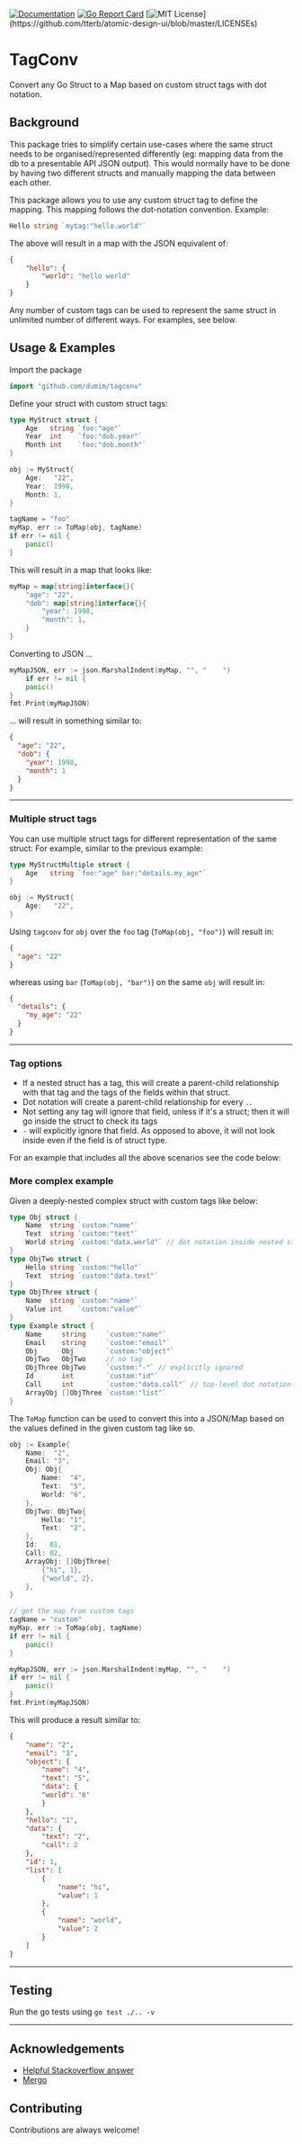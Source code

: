 [![Documentation](https://godoc.org/github.com/dumim/tagconv?status.svg)](http://godoc.org/github.com/dumim/tagconv)
[![Go Report Card](https://goreportcard.com/badge/github.com/dumim/tagconv)](https://goreportcard.com/report/github.com/dumim/tagconv)
[![MIT License](https://img.shields.io/apm/l/atomic-design-ui.svg?)](https://github.com/tterb/atomic-design-ui/blob/master/LICENSEs)

# TagConv
Convert any Go Struct to a Map based on custom struct tags with dot notation.

## Background
This package tries to simplify certain use-cases where the same struct needs to be organised/represented differently (eg: mapping data from the db to a presentable API JSON output).
This would normally have to be done by having two different structs and manually mapping the data between each other.


This package allows you to use any custom struct tag to define the mapping.
This mapping follows the dot-notation convention. Example:
```go
Hello string `mytag:"hello.world"`
```
The above will result in a map with the JSON equivalent of:
```json
{
    "hello": {
        "world": "hello world"
    }
}
```
Any number of custom tags can be used to represent the same struct in unlimited number of different ways. For examples, see below.


## Usage & Examples

Import the package
```go
import "github.com/dumim/tagconv"
```

Define your struct with custom struct tags:

```go
type MyStruct struct {
    Age   string `foo:"age"`
    Year  int    `foo:"dob.year"`
    Month int    `foo:"dob.month"`
}

obj := MyStruct{
    Age:   "22",
    Year:  1998,
    Month: 1,
}

tagName = "foo"
myMap, err := ToMap(obj, tagName)
if err != nil {
    panic()
}
```
This will result in a map that looks like:
```go
myMap = map[string]interface{}{
	"age": "22",
	"dob": map[string]interface{}{
	    "year": 1998,
	    "month": 1,
    }
}
```
Converting to JSON ...
```go
myMapJSON, err := json.MarshalIndent(myMap, "", "    ")
    if err != nil {
    panic()
}
fmt.Print(myMapJSON)
```
... will result in something similar to:
```json
{
  "age": "22",
  "dob": {
    "year": 1998,
    "month": 1
  }
}
```

---
### Multiple struct tags

You can use multiple struct tags for different representation of the same struct:
For example, similar to the previous example:
```go
type MyStructMultiple struct {
    Age   string `foo:"age" bar:"details.my_age"`
}

obj := MyStruct{
    Age:   "22",
}
```
Using `tagconv` for `obj` over the `foo` tag (`ToMap(obj, "foo")`) will result in:
```json
{
  "age": "22"
}
```
whereas using `bar` (`ToMap(obj, "bar")`) on the same `obj` will result in:
```json
{
  "details": {
    "my_age": "22"
  }
}
```
---
### Tag options
- If a nested struct has a tag, this will create a parent-child relationship with that tag and the tags of the fields within that struct.
- Dot notation will create a parent-child relationship for every `.`.
- Not setting any tag will ignore that field, unless if it's a struct; then it will go inside the struct to check its tags
- `-` will explicitly ignore that field. As opposed to above, it will not look inside even if the field is of struct type.

For an example that includes all the above scenarios see the code below:


### More complex example

Given a deeply-nested complex struct with custom tags like below:
```go
type Obj struct {
	Name  string `custom:"name"`
	Text  string `custom:"text"`
	World string `custom:"data.world"` // dot notation inside nested struct
}
type ObjTwo struct {
	Hello string `custom:"hello"`
	Text  string `custom:"data.text"`
}
type ObjThree struct {
	Name  string `custom:"name"`
	Value int    `custom:"value"`
}
type Example struct {
	Name     string     `custom:"name"`
	Email    string     `custom:"email"`
	Obj      Obj        `custom:"object"`
	ObjTwo   ObjTwo     // no tag
	ObjThree ObjTwo     `custom:"-"` // explicitly ignored
	Id       int        `custom:"id"`
	Call     int        `custom:"data.call"` // top-level dot notation
	ArrayObj []ObjThree `custom:"list"`
}
```
The `ToMap` function can be used to convert this into a JSON/Map based on the values defined in the given custom tag like so.
```go
obj := Example{
    Name:  "2",
    Email: "3",
    Obj: Obj{
        Name:  "4",
        Text:  "5",
        World: "6",
    },
    ObjTwo: ObjTwo{
        Hello: "1",
        Text:  "2",
    },
    Id:   01,
    Call: 02,
    ArrayObj: []ObjThree{
        {"hi", 1},
        {"world", 2},
    },
}

// get the map from custom tags
tagName = "custom"
myMap, err := ToMap(obj, tagName)
if err != nil {
    panic()
}

myMapJSON, err := json.MarshalIndent(myMap, "", "    ")
if err != nil {
    panic()
}
fmt.Print(myMapJSON)
```
This will produce a result similar to:
```json
{
    "name": "2",
    "email": "3",
    "object": {
        "name": "4",
        "text": "5",
        "data": {
        "world": "6"
        }
    },
    "hello": "1",
    "data": {
        "text": "2",
        "call": 2
    },
    "id": 1,
    "list": [
        {
            "name": "hi",
            "value": 1
        },
        {
            "name": "world",
            "value": 2
        }
    ]
}
```
---

## Testing
Run the go tests using `go test ./.. -v`


---

## Acknowledgements

- [Helpful Stackoverflow answer](https://stackoverflow.com/a/7794127/10340220)
- [Mergo](https://github.com/imdario/mergo)
## Contributing

Contributions are always welcome!
